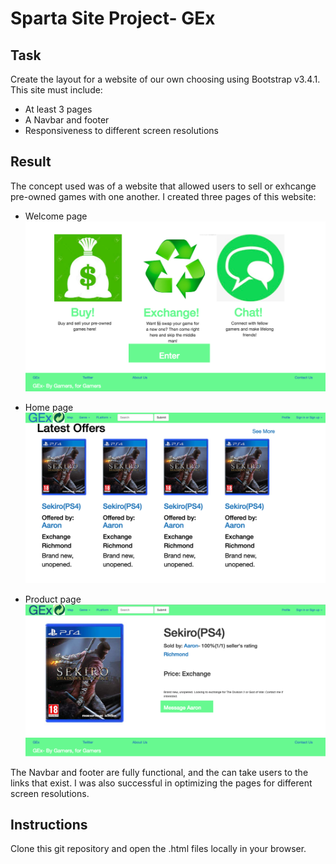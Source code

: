 # Sparta Site Project- GEx

## __Task__
Create the layout for a website of our own choosing using Bootstrap v3.4.1. This site must include:

* At least 3 pages
* A Navbar and footer
* Responsiveness to different screen resolutions

## __Result__

The concept used was of a website that allowed users to sell or exhcange pre-owned games with one another. I created three pages of this website:

* Welcome page
![](welcome.png)

* Home page
![](home.png)

* Product page
![](product.png)

The Navbar and footer are fully functional, and the can take users to the links that exist. I was also successful in optimizing the pages for different screen resolutions.

## **Instructions**
Clone this git repository and open the .html files locally in your browser.
